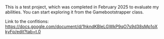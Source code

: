 This is a test project, which was completed in February 2025 to evaluate my abilities. You can start exploring it from the Gamebootstrapper class.

Link to the confitions: https://docs.google.com/document/d/1hkndKBleLGWkP9qO7s9d38sMp1oXkyFp/edit?tab=t.0
